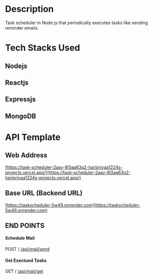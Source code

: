 # Description
  
  Task scheduler in Node.js that periodically executes tasks like sending reminder emails.

# Tech Stacks Used

## Nodejs
## Reactjs
## Expressjs
## MongoDB

# API Template

## Web Address

[https://task-scheduler-2aay-9l3aa63q2-haripriyaa1224s-projects.vercel.app/](https://task-scheduler-2aay-9l3aa63q2-haripriyaa1224s-projects.vercel.app/)

## Base URL (Backend URL)

[https://taskscheduler-5w49.onrender.com](https://taskscheduler-5w49.onrender.com)

## END POINTS


#### Schedule Mail
POST / [/api/mail/send](https://taskscheduler-5w49.onrender.com/api/mail/send)

#### Get Exectued Tasks
GET / [/api/mail/get](https://estatebackend-yojy.onrender.com/api/mail/get)

